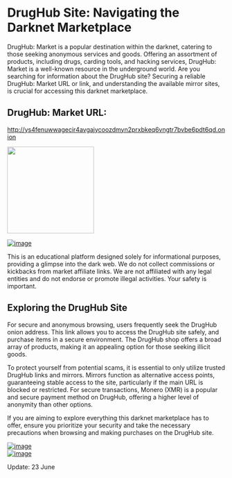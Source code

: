 # DrugHub Site: Navigating the Darknet Marketplace

DrugHub: Market is a popular destination within the darknet, catering to those seeking anonymous services and goods. Offering an assortment of products, including drugs, carding tools, and hacking services, DrugHub: Market is a well-known resource in the underground world. Are you searching for information about the DrugHub site? Securing a reliable DrugHub: Market URL or link, and understanding the available mirror sites, is crucial for accessing this darknet marketplace.

## DrugHub: Market URL:

http://ys4fenuwwagecir4avgajycoozdmyn2prxbkeq6vngtr7bvbe6pdt6qd.onion

[<img src="/textures/graph.webp" width="200">](http://ys4fenuwwagecir4avgajycoozdmyn2prxbkeq6vngtr7bvbe6pdt6qd.onion)


<a href="http://ys4fenuwwagecir4avgajycoozdmyn2prxbkeq6vngtr7bvbe6pdt6qd.onion"><img src="/textures/footer.webp" alt="image" style="max-width: 100%;"><a>

This is an educational platform designed solely for informational purposes, providing a glimpse into the dark web. We do not collect commissions or kickbacks from market affiliate links. We are not affiliated with any legal entities and do not endorse or promote illegal activities. Your safety is important.

## Exploring the DrugHub Site

For secure and anonymous browsing, users frequently seek the DrugHub onion address. This link allows you to access the DrugHub site safely, and purchase items in a secure environment. The DrugHub shop offers a broad array of products, making it an appealing option for those seeking illicit goods.

To protect yourself from potential scams, it is essential to only utilize trusted DrugHub links and mirrors. Mirrors function as alternative access points, guaranteeing stable access to the site, particularly if the main URL is blocked or restricted. For secure transactions, Monero (XMR) is a popular and secure payment method on DrugHub, offering a higher level of anonymity than other options.

If you are aiming to explore everything this darknet marketplace has to offer, ensure you prioritize your security and take the necessary precautions when browsing and making purchases on the DrugHub site.


<a href="http://ys4fenuwwagecir4avgajycoozdmyn2prxbkeq6vngtr7bvbe6pdt6qd.onion"><img src="/textures/viewer.webp" alt="image" style="max-width: 100%;"><a>  
<a href="http://ys4fenuwwagecir4avgajycoozdmyn2prxbkeq6vngtr7bvbe6pdt6qd.onion"><img src="/textures/clear.webp" alt="image" style="max-width: 100%;"><a>











Update:  23 June